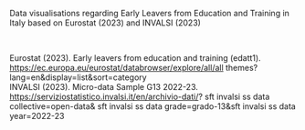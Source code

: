 Data visualisations regarding Early Leavers from Education and Training in Italy based on Eurostat (2023) and INVALSI (2023)

<br>

Eurostat (2023). Early leavers from education and training (edatt1). https://ec.europa.eu/eurostat/databrowser/explore/all/all themes?lang=en&display=list&sort=category<br>INVALSI (2023). Micro-data Sample G13 2022-23. https://serviziostatistico.invalsi.it/en/archivio-dati/? sft invalsi ss data collective=open-data& sft invalsi ss data grade=grado-13&sft invalsi ss data year=2022-23
